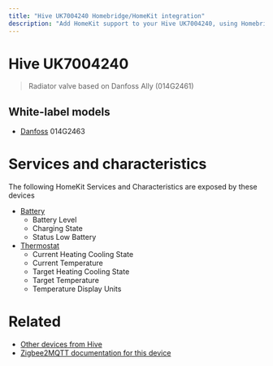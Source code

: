 ```yaml
---
title: "Hive UK7004240 Homebridge/HomeKit integration"
description: "Add HomeKit support to your Hive UK7004240, using Homebridge, Zigbee2MQTT and homebridge-z2m."
---
```

<!---
This file has been GENERATED using src/docgen/docgen.ts
DO NOT EDIT THIS FILE MANUALLY!
-->
# Hive UK7004240
> Radiator valve based on Danfoss Ally (014G2461)


## White-label models
* [Danfoss](../index.md#danfoss) 014G2463

# Services and characteristics
The following HomeKit Services and Characteristics are exposed by
these devices

* [Battery](../../battery.md)
  * Battery Level
  * Charging State
  * Status Low Battery
* [Thermostat](../../climate.md)
  * Current Heating Cooling State
  * Current Temperature
  * Target Heating Cooling State
  * Target Temperature
  * Temperature Display Units


# Related
* [Other devices from Hive](../index.md#hive)
* [Zigbee2MQTT documentation for this device](https://www.zigbee2mqtt.io/devices/UK7004240.html)